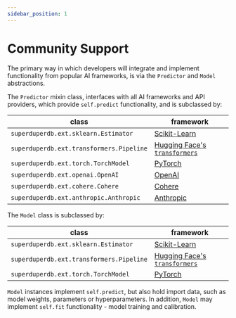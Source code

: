 ```yaml
---
sidebar_position: 1
---
```


# Community Support

The primary way in which developers will integrate and implement functionality from popular AI frameworks, is via
the `Predictor` and `Model` abstractions.

The `Predictor` mixin class, interfaces with all AI frameworks and API providers, which provide `self.predict` functionality,
and is subclassed by:

| class | framework |
| --- | --- |
| `superduperdb.ext.sklearn.Estimator` | [Scikit-Learn](https://scikit-learn.org/stable/) |
| `superduperdb.ext.transformers.Pipeline` | [Hugging Face's `transformers`](https://huggingface.co/docs/transformers/index) |
| `superduperdb.ext.torch.TorchModel` | [PyTorch](https://pytorch.org/) |
| `superduperdb.ext.openai.OpenAI` | [OpenAI](https://api.openai.com) |
| `superduperdb.ext.cohere.Cohere` | [Cohere](https://cohere.com) |
| `superduperdb.ext.anthropic.Anthropic` | [Anthropic](https://anthropic.com) |

The `Model` class is subclassed by:

| class | framework |
| --- | --- |
| `superduperdb.ext.sklearn.Estimator` | [Scikit-Learn](https://scikit-learn.org/stable/) |
| `superduperdb.ext.transformers.Pipeline` | [Hugging Face's `transformers`](https://huggingface.co/docs/transformers/index) |
| `superduperdb.ext.torch.TorchModel` | [PyTorch](https://pytorch.org/) |

`Model` instances implement `self.predict`, but also hold import data, such as model weights, parameters or hyperparameters.
In addition, `Model` may implement `self.fit` functionality - model training and calibration.